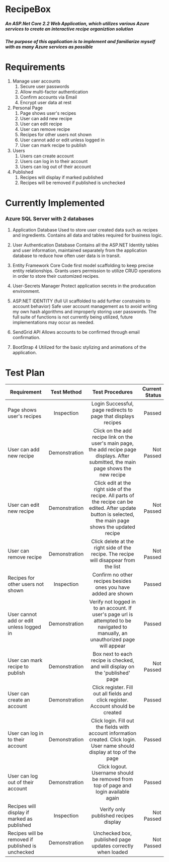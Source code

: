 # RecipeBox
##### An ASP.Net Core 2.2 Web Application, which utilizes various Azure services to create an interactive recipe organiztion solution

##### The purpose of this application is to implement and familiarize myself with as many Azure services as possible

# Requirements

1. Manage user accounts
   1. Secure user passwords
   2. Allow multi-factor authentication
   3. Confirm accounts via Email
   4. Encrypt user data at rest
2. Personal Page
   1. Page shows user's recipes
   2. User can add new recipe
   3. User can edit recipe
   4. User can remove recipe
   5. Recipes for other users not shown
   6. User cannot add or edit unless logged in
   7. User can mark recipe to publish
2. Users
   1. Users can create account
   2. Users can log in to their account
   3. Users can log out of their account
3. Published
   1. Recipes will display if marked published
   2. Recipes will be removed if published is unchecked
# Currently Implemented
### Azure SQL Server with 2 databases
1. Application Database
Used to store user created data such as recipes and ingredients. Contains all data and tables required for business logic.

2. User Authentication Database
Contains all the ASP.NET Identity tables and user information, maintained separately from the application database to reduce how often user data is in transit.

3. Entity Framework Core
Code first model scaffolding to keep precise entity relationships. Grants users permission to utilize CRUD operations in order to store their customized recipes.

4. User-Secrets Manager
Protect application secrets in the producation environment.

5. ASP.NET IDENTITY (full UI scaffolded to add further constraints to account behavior)
Safe user account management as to avoid writing my own hash algorithms and improperly storing user passwords. The full suite of functions is not currently being utilized, future implementations may occur as needed.

6. SendGrid API
Allows accounts to be confirmed through email confirmation.

7. BootStrap 4
Utilized for the basic stylizing and animations of the application.

# Test Plan
|     Requirement             |     Test Method        |         Test Procedures           |      Current Status |
| ----------------------------|:----------------------:|:---------------------------------:| -------------------:|
|  Page shows user's recipes  |     Inspection         | Login Successful, page redirects to page that displays recipes | Passed |
|  User can add new recipe  |     Demonstration         | Click on the add recipe link on the user's main page, the add recipe page displays. After submitted, the main page shows the new recipe | Not Passed |
|  User can edit new recipe |     Demonstration         |  Click edit at the right side of the recipe. All parts of the recipe can be edited. After update button is selected, the main page shows the updated recipe | Not Passed |
|  User can remove recipe   |     Demonstration         |   Click delete at the right side of the recipe. The recipe will disappear from the list | Not Passed |
| Recipes for other users not shown |  Inspection   | Confirm no other recipes besides ones you have added are shown | Passed | 
| User cannot add or edit unless logged in | Demonstration | Verify not logged in to an account. If user's page url is attempted to be navigated to manually, an unauthorized page will appear | Passed|
| User can mark recipe to publish  |  Demonstration  | Box next to each recipe is checked, and will display on the 'published' page |  Not Passed |
| User can create an account  | Demonstration | Click register. Fill out all fields and click register. Account should be created | Passed |
| User can log in to their account | Demonstration | Click login. Fill out the fields with account information created. Click login. User name should display at top of the page | Passed |
| User can log out of their account | Demonstration | Click logout. Username should be removed from top of page and login available again | Passed |
| Recipes will display if marked as published | Inspection | Verify only published recipes display | Not Passed |
| Recipes will be removed if published is unchecked | Demonstration | Unchecked box, published page updates correctly when loaded | Not Passed |

